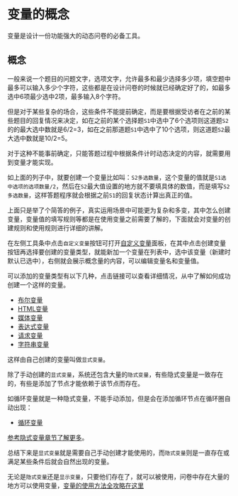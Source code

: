 # 变量的概念

变量是设计一份功能强大的动态问卷的必备工具。

## 概念
一般来说一个题目的问题文字，选项文字，允许最多和最少选择多少项，填空题中最多可以输入多少个字符，这些都是在设计问卷的时候就已经确定好了的，如最多选中6项最少选中2项，最多输入8个字符。

但是对于某些复杂的场合，这些条件不能提前确定，而是要根据受访者在之前的某些题目的回复情况来决定，如在之前的某个选择题`S1`中选中了6个选项则这道题`S2`的的最大选中数就是6/2=3，如在之前那道题`S1`中选中了10个选项，则这道题`S2`最大选中数就是10/2=5。

对于这种不能事前确定，只能答题过程中根据条件计时动态决定的内容，就需要用到变量才能实现。

如上面的列子中，就要创建一个变量比如叫：`S2多选数量`，这个变量的值就是`S1选中选项的选项数量/2`，然后在`S2`最大值设置的地方就不要填具体的数值，而是填写`S2多选数量`，这样答题程序就会根据之前`S1`的回复状态计算出真正的值。

上面只是举了个简答的例子，真实运用场景中可能更为复杂和多变，其中怎么创建变量，变量值的填写规则等都是在使用变量之前需要了解的，下面就会对变量的创建规则和使用规则进行详细的讲解。


在左侧工具条中点击`自定义变量`按钮可打开[自定义变量](../layout/toolbar.md#自定义变量)面板，在其中点击创建变量按钮再选择要创建的变量类型，就能新加一个变量在列表中，选中该变量（新建时默认已选中），右侧就会展示概念量的内容，可以编辑变量名和变量值。

可以添加的变量类型有以下几种，点击链接可以查看详细情况，从中了解如何成功创建一个这样的变量。

+ [布尔变量](./boolean-type.md)
+ [HTML变量](./html-type.md)
+ [媒体变量](./media-type.md)
+ [表达式变量](./number-type.md)
+ [请求变量](./request-type.md)
+ [字符串变量](./string-type)

这样由自己创建的变量叫做`显式变量`。

除了手动创建的`显式变量`，系统还包含大量的`隐式变量`，有些隐式变量是一致存在的，有些是添加了节点才能依赖于该节点而存在。

如循环变量就是一种隐式变量，不能手动添加，但是会在添加循环节点在循环圈自动出现：
+ [循环变量](./loop-type.md)

[参考隐式变量章节了解更多](./implicit.md)。

总结下来是`显式变量`就是需要自己手动创建才能使用的，而`隐式变量`则是一直存在或满足某些条件后就会自然出现的变量。

无论是`隐式变量`还是`显示变量`，只要他们存在了，就可以被使用，问卷中存在大量的地方可以使用变量，[变量的使用方法全攻略在这里](./usage.md)


